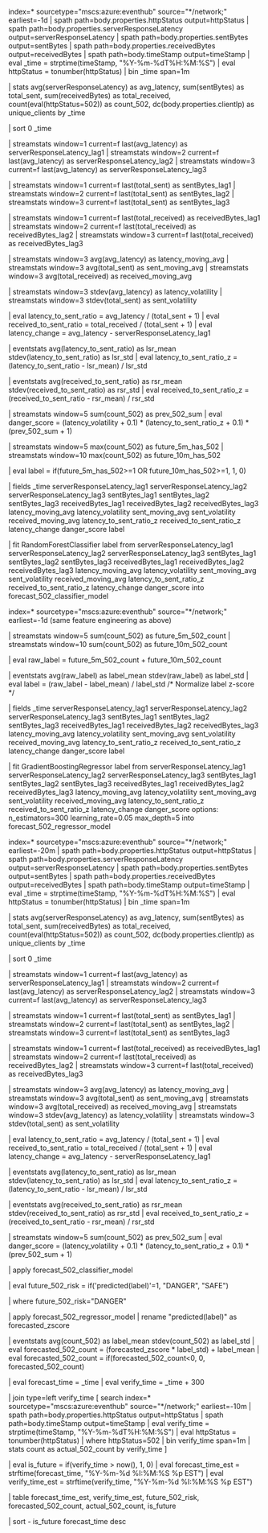index=* sourcetype="mscs:azure:eventhub" source="*/network;" earliest=-1d
| spath path=body.properties.httpStatus output=httpStatus
| spath path=body.properties.serverResponseLatency output=serverResponseLatency
| spath path=body.properties.sentBytes output=sentBytes
| spath path=body.properties.receivedBytes output=receivedBytes
| spath path=body.timeStamp output=timeStamp
| eval _time = strptime(timeStamp, "%Y-%m-%dT%H:%M:%S")
| eval httpStatus = tonumber(httpStatus)
| bin _time span=1m

| stats 
    avg(serverResponseLatency) as avg_latency,
    sum(sentBytes) as total_sent,
    sum(receivedBytes) as total_received,
    count(eval(httpStatus=502)) as count_502,
    dc(body.properties.clientIp) as unique_clients
  by _time

| sort 0 _time

| streamstats window=1 current=f last(avg_latency) as serverResponseLatency_lag1
| streamstats window=2 current=f last(avg_latency) as serverResponseLatency_lag2
| streamstats window=3 current=f last(avg_latency) as serverResponseLatency_lag3

| streamstats window=1 current=f last(total_sent) as sentBytes_lag1
| streamstats window=2 current=f last(total_sent) as sentBytes_lag2
| streamstats window=3 current=f last(total_sent) as sentBytes_lag3

| streamstats window=1 current=f last(total_received) as receivedBytes_lag1
| streamstats window=2 current=f last(total_received) as receivedBytes_lag2
| streamstats window=3 current=f last(total_received) as receivedBytes_lag3

| streamstats window=3 avg(avg_latency) as latency_moving_avg
| streamstats window=3 avg(total_sent) as sent_moving_avg
| streamstats window=3 avg(total_received) as received_moving_avg

| streamstats window=3 stdev(avg_latency) as latency_volatility
| streamstats window=3 stdev(total_sent) as sent_volatility

| eval latency_to_sent_ratio = avg_latency / (total_sent + 1)
| eval received_to_sent_ratio = total_received / (total_sent + 1)
| eval latency_change = avg_latency - serverResponseLatency_lag1

| eventstats avg(latency_to_sent_ratio) as lsr_mean stdev(latency_to_sent_ratio) as lsr_std
| eval latency_to_sent_ratio_z = (latency_to_sent_ratio - lsr_mean) / lsr_std

| eventstats avg(received_to_sent_ratio) as rsr_mean stdev(received_to_sent_ratio) as rsr_std
| eval received_to_sent_ratio_z = (received_to_sent_ratio - rsr_mean) / rsr_std

| streamstats window=5 sum(count_502) as prev_502_sum
| eval danger_score = (latency_volatility + 0.1) * (latency_to_sent_ratio_z + 0.1) * (prev_502_sum + 1)

| streamstats window=5 max(count_502) as future_5m_has_502
| streamstats window=10 max(count_502) as future_10m_has_502

| eval label = if(future_5m_has_502>=1 OR future_10m_has_502>=1, 1, 0)

| fields _time serverResponseLatency_lag1 serverResponseLatency_lag2 serverResponseLatency_lag3 sentBytes_lag1 sentBytes_lag2 sentBytes_lag3 receivedBytes_lag1 receivedBytes_lag2 receivedBytes_lag3 latency_moving_avg latency_volatility sent_moving_avg sent_volatility received_moving_avg latency_to_sent_ratio_z received_to_sent_ratio_z latency_change danger_score label

| fit RandomForestClassifier label from 
    serverResponseLatency_lag1 serverResponseLatency_lag2 serverResponseLatency_lag3
    sentBytes_lag1 sentBytes_lag2 sentBytes_lag3
    receivedBytes_lag1 receivedBytes_lag2 receivedBytes_lag3
    latency_moving_avg latency_volatility
    sent_moving_avg sent_volatility
    received_moving_avg
    latency_to_sent_ratio_z received_to_sent_ratio_z
    latency_change danger_score
    into forecast_502_classifier_model



index=* sourcetype="mscs:azure:eventhub" source="*/network;" earliest=-1d
(same feature engineering as above)

| streamstats window=5 sum(count_502) as future_5m_502_count
| streamstats window=10 sum(count_502) as future_10m_502_count

| eval raw_label = future_5m_502_count + future_10m_502_count

| eventstats avg(raw_label) as label_mean stdev(raw_label) as label_std
| eval label = (raw_label - label_mean) / label_std  /* Normalize label z-score */

| fields _time serverResponseLatency_lag1 serverResponseLatency_lag2 serverResponseLatency_lag3 sentBytes_lag1 sentBytes_lag2 sentBytes_lag3 receivedBytes_lag1 receivedBytes_lag2 receivedBytes_lag3 latency_moving_avg latency_volatility sent_moving_avg sent_volatility received_moving_avg latency_to_sent_ratio_z received_to_sent_ratio_z latency_change danger_score label

| fit GradientBoostingRegressor label from 
    serverResponseLatency_lag1 serverResponseLatency_lag2 serverResponseLatency_lag3
    sentBytes_lag1 sentBytes_lag2 sentBytes_lag3
    receivedBytes_lag1 receivedBytes_lag2 receivedBytes_lag3
    latency_moving_avg latency_volatility
    sent_moving_avg sent_volatility
    received_moving_avg
    latency_to_sent_ratio_z received_to_sent_ratio_z
    latency_change danger_score
    options:
      n_estimators=300
      learning_rate=0.05
      max_depth=5
    into forecast_502_regressor_model






index=* sourcetype="mscs:azure:eventhub" source="*/network;" earliest=-20m
| spath path=body.properties.httpStatus output=httpStatus
| spath path=body.properties.serverResponseLatency output=serverResponseLatency
| spath path=body.properties.sentBytes output=sentBytes
| spath path=body.properties.receivedBytes output=receivedBytes
| spath path=body.timeStamp output=timeStamp
| eval _time = strptime(timeStamp, "%Y-%m-%dT%H:%M:%S")
| eval httpStatus = tonumber(httpStatus)
| bin _time span=1m

| stats 
    avg(serverResponseLatency) as avg_latency,
    sum(sentBytes) as total_sent,
    sum(receivedBytes) as total_received,
    count(eval(httpStatus=502)) as count_502,
    dc(body.properties.clientIp) as unique_clients
  by _time

| sort 0 _time

| streamstats window=1 current=f last(avg_latency) as serverResponseLatency_lag1
| streamstats window=2 current=f last(avg_latency) as serverResponseLatency_lag2
| streamstats window=3 current=f last(avg_latency) as serverResponseLatency_lag3

| streamstats window=1 current=f last(total_sent) as sentBytes_lag1
| streamstats window=2 current=f last(total_sent) as sentBytes_lag2
| streamstats window=3 current=f last(total_sent) as sentBytes_lag3

| streamstats window=1 current=f last(total_received) as receivedBytes_lag1
| streamstats window=2 current=f last(total_received) as receivedBytes_lag2
| streamstats window=3 current=f last(total_received) as receivedBytes_lag3

| streamstats window=3 avg(avg_latency) as latency_moving_avg
| streamstats window=3 avg(total_sent) as sent_moving_avg
| streamstats window=3 avg(total_received) as received_moving_avg
| streamstats window=3 stdev(avg_latency) as latency_volatility
| streamstats window=3 stdev(total_sent) as sent_volatility

| eval latency_to_sent_ratio = avg_latency / (total_sent + 1)
| eval received_to_sent_ratio = total_received / (total_sent + 1)
| eval latency_change = avg_latency - serverResponseLatency_lag1

| eventstats avg(latency_to_sent_ratio) as lsr_mean stdev(latency_to_sent_ratio) as lsr_std
| eval latency_to_sent_ratio_z = (latency_to_sent_ratio - lsr_mean) / lsr_std

| eventstats avg(received_to_sent_ratio) as rsr_mean stdev(received_to_sent_ratio) as rsr_std
| eval received_to_sent_ratio_z = (received_to_sent_ratio - rsr_mean) / rsr_std

| streamstats window=5 sum(count_502) as prev_502_sum
| eval danger_score = (latency_volatility + 0.1) * (latency_to_sent_ratio_z + 0.1) * (prev_502_sum + 1)

| apply forecast_502_classifier_model

| eval future_502_risk = if('predicted(label)'=1, "DANGER", "SAFE")

| where future_502_risk="DANGER"

| apply forecast_502_regressor_model
| rename "predicted(label)" as forecasted_zscore

| eventstats avg(count_502) as label_mean stdev(count_502) as label_std
| eval forecasted_502_count = (forecasted_zscore * label_std) + label_mean
| eval forecasted_502_count = if(forecasted_502_count<0, 0, forecasted_502_count)

| eval forecast_time = _time
| eval verify_time = _time + 300

| join type=left verify_time
    [
      search index=* sourcetype="mscs:azure:eventhub" source="*/network;" earliest=-10m
      | spath path=body.properties.httpStatus output=httpStatus
      | spath path=body.timeStamp output=timeStamp
      | eval verify_time = strptime(timeStamp, "%Y-%m-%dT%H:%M:%S")
      | eval httpStatus = tonumber(httpStatus)
      | where httpStatus=502
      | bin verify_time span=1m
      | stats count as actual_502_count by verify_time
    ]

| eval is_future = if(verify_time > now(), 1, 0)
| eval forecast_time_est = strftime(forecast_time, "%Y-%m-%d %I:%M:%S %p EST")
| eval verify_time_est = strftime(verify_time, "%Y-%m-%d %I:%M:%S %p EST")

| table forecast_time_est, verify_time_est, future_502_risk, forecasted_502_count, actual_502_count, is_future

| sort - is_future forecast_time desc
